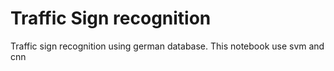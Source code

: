 # Traffic Sign recognition
Traffic sign recognition using german database. This notebook use svm and cnn 
